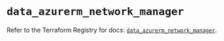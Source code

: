 # `data_azurerm_network_manager`

Refer to the Terraform Registry for docs: [`data_azurerm_network_manager`](https://registry.terraform.io/providers/hashicorp/azurerm/4.11.0/docs/data-sources/network_manager).
